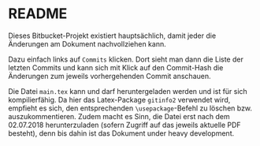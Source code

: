 # README

Dieses Bitbucket-Projekt existiert hauptsächlich, damit jeder die Änderungen am Dokument nachvollziehen kann.

Dazu einfach links auf `Commits` klicken. Dort sieht man dann die Liste der letzten Commits und kann sich mit Klick auf den Commit-Hash die Änderungen zum jeweils vorhergehenden Commit anschauen.

Die Datei `main.tex` kann und darf heruntergeladen werden und ist für sich kompilierfähig. Da hier das Latex-Package `gitinfo2` verwendet wird, empfieht es sich, den entsprechenden `\usepackage`-Befehl zu löschen bzw. auszukommentieren. Zudem macht es Sinn, die Datei erst nach dem 02.07.2018 herunterzuladen (sofern Zugriff auf das jeweils aktuelle PDF besteht), denn bis dahin ist das Dokument under heavy development.
